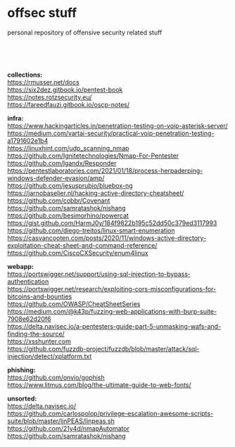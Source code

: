 # offsec stuff
personal repository of offensive security related stuff 

<br><br><br>

__collections:__ <br>
https://rmusser.net/docs <br> 
https://six2dez.gitbook.io/pentest-book <br> 
https://notes.rotzsecurity.eu/ <br> 
https://fareedfauzi.gitbook.io/oscp-notes/ <br> 



__infra:__ <br>
https://www.hackingarticles.in/penetration-testing-on-voip-asterisk-server/ <br> 
https://medium.com/vartai-security/practical-voip-penetration-testing-a1791602e1b4 <br> 
https://linuxhint.com/udp_scanning_nmap <br> 
https://github.com/Ignitetechnologies/Nmap-For-Pentester <br>
https://github.com/lgandx/Responder <br>
https://pentestlaboratories.com/2021/01/18/process-herpaderping-windows-defender-evasion/amp/ <br>
https://github.com/jesusprubio/bluebox-ng <br>
https://jarnobaselier.nl/hacking-active-directory-cheatsheet/ <br>
https://github.com/cobbr/Covenant <br>
https://github.com/samratashok/nishang <br>
https://github.com/besimorhino/powercat <br>
https://gist.github.com/HarmJ0y/184f9822b195c52dd50c379ed3117993  <br>
https://github.com/diego-treitos/linux-smart-enumeration  <br>
https://casvancooten.com/posts/2020/11/windows-active-directory-exploitation-cheat-sheet-and-command-reference/  <br>
https://github.com/CiscoCXSecurity/enum4linux  <br>



__webapp:__ <br>
https://portswigger.net/support/using-sql-injection-to-bypass-authentication <br> 
https://portswigger.net/research/exploiting-cors-misconfigurations-for-bitcoins-and-bounties <br> 
https://github.com/OWASP/CheatSheetSeries <br> 
https://medium.com/@k43p/fuzzing-web-applications-with-burp-suite-7908e62d20f6 <br> 
https://delta.navisec.io/a-pentesters-guide-part-5-unmasking-wafs-and-finding-the-source/ <br>
https://xsshunter.com <br>
https://github.com/fuzzdb-project/fuzzdb/blob/master/attack/sql-injection/detect/xplatform.txt <br>


__phishing:__ <br>
https://github.com/onvio/gophish <br> 
https://www.litmus.com/blog/the-ultimate-guide-to-web-fonts/ <br> 


__unsorted:__ <br>
https://delta.navisec.io/ <br>
https://github.com/carlospolop/privilege-escalation-awesome-scripts-suite/blob/master/linPEAS/linpeas.sh <br>
https://github.com/21y4d/nmapAutomator <br>
https://github.com/samratashok/nishang <br>
